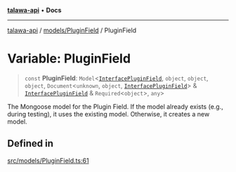[**talawa-api**](../../../README.md) • **Docs**

***

[talawa-api](../../../modules.md) / [models/PluginField](../README.md) / PluginField

# Variable: PluginField

> `const` **PluginField**: `Model`\<[`InterfacePluginField`](../interfaces/InterfacePluginField.md), `object`, `object`, `object`, `Document`\<`unknown`, `object`, [`InterfacePluginField`](../interfaces/InterfacePluginField.md)\> & [`InterfacePluginField`](../interfaces/InterfacePluginField.md) & `Required`\<`object`\>, `any`\>

The Mongoose model for the Plugin Field.
If the model already exists (e.g., during testing), it uses the existing model.
Otherwise, it creates a new model.

## Defined in

[src/models/PluginField.ts:61](https://github.com/PalisadoesFoundation/talawa-api/blob/3bacbf38707ebd3e3e5f1bc5b4cc7aa3b2adc169/src/models/PluginField.ts#L61)
